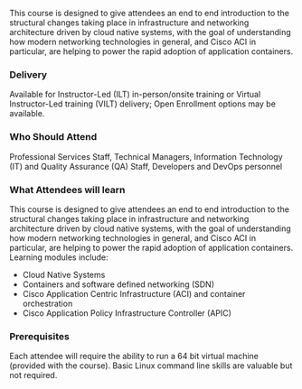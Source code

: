 <!-- Cloud Native Container Networking and ACI -->

This course is designed to give attendees an end to end introduction to the structural changes taking place in infrastructure and networking architecture driven by cloud native systems, with the goal of understanding how modern networking technologies in general, and Cisco ACI in particular, are helping to power the rapid adoption of application containers.


### Delivery

Available for Instructor-Led (ILT) in-person/onsite training or Virtual Instructor-Led training (VILT) delivery; Open Enrollment options may be available.


### Who Should Attend

Professional Services Staff, Technical Managers, Information Technology (IT) and Quality Assurance (QA) Staff, Developers and DevOps personnel


### What Attendees will learn

This course is designed to give attendees an end to end introduction to the structural changes taking place in
infrastructure and networking architecture driven by cloud native systems, with the goal of understanding how
modern networking technologies in general, and Cisco ACI in particular, are helping to power the rapid adoption of
application containers. Learning modules include:

- Cloud Native Systems
- Containers and software defined networking (SDN)
- Cisco Application Centric Infrastructure (ACI) and container orchestration
- Cisco Application Policy Infrastructure Controller (APIC)


### Prerequisites

Each attendee will require the ability to run a 64 bit virtual machine (provided with the course). Basic Linux command
line skills are valuable but not required.
